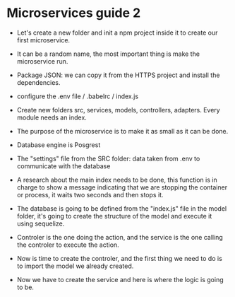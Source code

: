 # Microservices guide 2

* Let's create a new folder and init a npm project inside it to create our first microservice.

* It can be a random name, the most important thing is make the microservice run.

* Package JSON: we can copy it from the HTTPS project and install the dependencies.

* configure the .env file / .babelrc / index.js

* Create new folders src, services, models, controllers, adapters. Every module needs an index.

* The purpose of the microservice is to make it as small as it can be done.

* Database engine is Posgrest

* The "settings" file from the SRC folder: data taken from .env to communicate with the database

* A research about the main index needs to be done, this function is in charge to show a message indicating
that we are stopping the container or process, it waits two seconds and then stops it.

* The database is going to be defined from the "index.js" file in the model folder, it's going to create the
structure of the model and execute it using sequelize.

* Controler is the one doing the action, and the service is the one calling the controler to execute
the action.

* Now is time to create the controler, and the first thing we need to do is to import the model we already
created.

* Now we have to create the service and here is where the logic is going to be.

